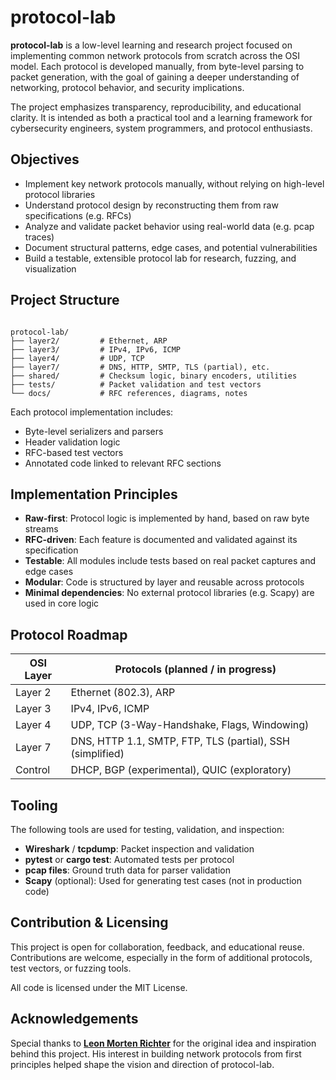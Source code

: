 # protocol-lab

**protocol-lab** is a low-level learning and research project focused on implementing common network protocols from scratch across the OSI model. Each protocol is developed manually, from byte-level parsing to packet generation, with the goal of gaining a deeper understanding of networking, protocol behavior, and security implications.

The project emphasizes transparency, reproducibility, and educational clarity. It is intended as both a practical tool and a learning framework for cybersecurity engineers, system programmers, and protocol enthusiasts.

## Objectives

- Implement key network protocols manually, without relying on high-level protocol libraries
- Understand protocol design by reconstructing them from raw specifications (e.g. RFCs)
- Analyze and validate packet behavior using real-world data (e.g. pcap traces)
- Document structural patterns, edge cases, and potential vulnerabilities
- Build a testable, extensible protocol lab for research, fuzzing, and visualization

## Project Structure

```

protocol-lab/
├── layer2/         # Ethernet, ARP
├── layer3/         # IPv4, IPv6, ICMP
├── layer4/         # UDP, TCP
├── layer7/         # DNS, HTTP, SMTP, TLS (partial), etc.
├── shared/         # Checksum logic, binary encoders, utilities
├── tests/          # Packet validation and test vectors
└── docs/           # RFC references, diagrams, notes

```

Each protocol implementation includes:

- Byte-level serializers and parsers
- Header validation logic
- RFC-based test vectors
- Annotated code linked to relevant RFC sections

## Implementation Principles

- **Raw-first**: Protocol logic is implemented by hand, based on raw byte streams
- **RFC-driven**: Each feature is documented and validated against its specification
- **Testable**: All modules include tests based on real packet captures and edge cases
- **Modular**: Code is structured by layer and reusable across protocols
- **Minimal dependencies**: No external protocol libraries (e.g. Scapy) are used in core logic

## Protocol Roadmap

| OSI Layer | Protocols (planned / in progress) |
|-----------|------------------------------------|
| Layer 2   | Ethernet (802.3), ARP              |
| Layer 3   | IPv4, IPv6, ICMP                   |
| Layer 4   | UDP, TCP (3-Way-Handshake, Flags, Windowing) |
| Layer 7   | DNS, HTTP 1.1, SMTP, FTP, TLS (partial), SSH (simplified) |
| Control   | DHCP, BGP (experimental), QUIC (exploratory) |

## Tooling

The following tools are used for testing, validation, and inspection:

- **Wireshark** / **tcpdump**: Packet inspection and validation
- **pytest** or **cargo test**: Automated tests per protocol
- **pcap files**: Ground truth data for parser validation
- **Scapy** (optional): Used for generating test cases (not in production code)

## Contribution & Licensing

This project is open for collaboration, feedback, and educational reuse. Contributions are welcome, especially in the form of additional protocols, test vectors, or fuzzing tools.

All code is licensed under the MIT License.

## Acknowledgements

Special thanks to [**Leon Morten Richter**](https://leonmortenrichter.de/) for the original idea and inspiration behind this project. His interest in building network protocols from first principles helped shape the vision and direction of protocol-lab.



